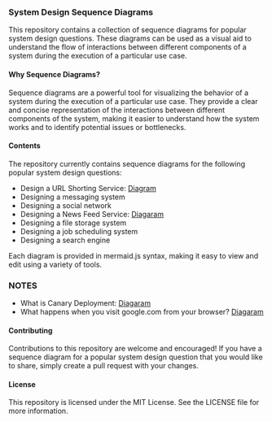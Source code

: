 
### System Design Sequence Diagrams

This repository contains a collection of sequence diagrams for popular system design questions. These diagrams can be used as a visual aid to understand the flow of interactions between different components of a system during the execution of a particular use case.

#### Why Sequence Diagrams?
Sequence diagrams are a powerful tool for visualizing the behavior of a system during the execution of a particular use case. They provide a clear and concise representation of the interactions between different components of the system, making it easier to understand how the system works and to identify potential issues or bottlenecks.

#### Contents
The repository currently contains sequence diagrams for the following popular system design questions:

- Design a URL Shorting Service: [Diagram](https://github.com/mayanksingh081/system-design-diagrams/blob/main/URL-SHORTENING-SERVICE.md)
- Designing a messaging system
- Designing a social network
- Designing a News Feed Service: [Diagaram](https://github.com/mayanksingh081/system-design-diagrams/blob/main/NEWS-FEED-SERVICE.md)
- Designing a file storage system
- Designing a job scheduling system
- Designing a search engine

Each diagram is provided in mermaid.js syntax, making it easy to view and edit using a variety of tools.

### NOTES

- What is Canary Deployment: [Diagaram](https://github.com/mayanksingh081/system-design-diagrams/blob/main/CANARY-DEPLOYMENT.md)
- What happens when you visit google.com from your browser? [Diagaram](https://github.com/mayanksingh081/system-design-diagrams/blob/main/VISTING-GOOGLE-FROM-BROWSER.md)

#### Contributing
Contributions to this repository are welcome and encouraged! If you have a sequence diagram for a popular system design question that you would like to share, simply create a pull request with your changes.

#### License
This repository is licensed under the MIT License. See the LICENSE file for more information.






